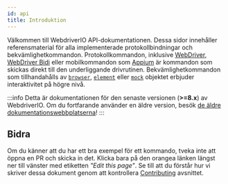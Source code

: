 ```yaml
---
id: api
title: Introduktion
---
```


Välkommen till WebdriverIO API-dokumentationen. Dessa sidor innehåller referensmaterial för alla implementerade protokollbindningar och bekvämlighetkommandon. Protokollkommandon, inklusive [WebDriver](/docs/api/webdriver), [WebDriver Bidi](/docs/api/webdriverBidi) eller mobilkommandon som [Appium](http://appium.io) är kommandon som skickas direkt till den underliggande drivrutinen. Bekvämlighetkommandon som tillhandahålls av [`browser`](/docs/api/browser), [`element`](/docs/api/element) eller [`mock`](/docs/api/mock) objektet erbjuder interaktivitet på högre nivå.

:::info
Detta är dokumentationen för den senaste versionen (__>=8.x__) av WebdriverIO. Om du fortfarande använder en äldre version, besök [de äldre dokumentationswebbplatserna](/versions)!
:::

## Bidra

Om du känner att du har ett bra exempel för ett kommando, tveka inte att öppna en PR och skicka in det. Klicka bara på den orangea länken längst ner till vänster med etiketten _"Edit this page"_. Se till att du förstår hur vi skriver dessa dokument genom att kontrollera [Contributing](https://github.com/webdriverio/webdriverio/blob/main/CONTRIBUTING.md) avsnittet.